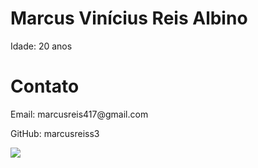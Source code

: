 <!DOCTYPE html>
<html lang="en">
<head>
    <meta charset="UTF-8">
    <meta name="viewport" content="width=device-width, initial-scale=1.0">
</head>
<body>
    <h1>Marcus Vinícius Reis Albino</h1>
    <p>Idade: 20 anos</p>    
    <h1>Contato</h1>
    <p>Email: marcusreis417@gmail.com</p>
    <p>GitHub: marcusreiss3</p>
</body>
</html>


<img src="https://github-readme-stats.vercel.app/api/top-langs/?username=marcusreiss3&theme=dark&langs_count=20"/>
